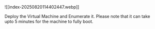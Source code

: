![[index-20250820114402447.webp]]

Deploy the Virtual Machine and Enumerate it. Please note that it can take upto 5 minutes for the machine to fully boot.
